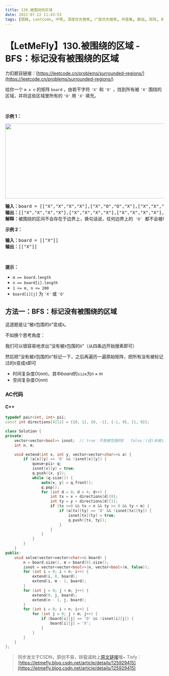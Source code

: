 ```yaml
---
title: 130.被围绕的区域
date: 2022-07-22 11:43:53
tags: [题解, LeetCode, 中等, 深度优先搜索, 广度优先搜索, 并查集, 数组, 矩阵, BFS]
---
```


# 【LetMeFly】130.被围绕的区域 - BFS：标记没有被围绕的区域

力扣题目链接：[https://leetcode.cn/problems/surrounded-regions/](https://leetcode.cn/problems/surrounded-regions/)

给你一个 <code>m x n</code> 的矩阵 <code>board</code> ，由若干字符 <code>'X'</code> 和 <code>'O'</code> ，找到所有被 <code>'X'</code> 围绕的区域，并将这些区域里所有的 <code>'O'</code> 用 <code>'X'</code> 填充。
<div class="original__bRMd">
<div>
<p> </p>

<p><strong>示例 1：</strong></p>
<img alt="" src="https://cors.tisfy.eu.org/https://img-blog.csdnimg.cn/bb5e87df3a6844b2bc0edd142ac65d90.jpeg" style="width: 550px; height: 237px;" />
<pre>
<strong>输入：</strong>board = [["X","X","X","X"],["X","O","O","X"],["X","X","O","X"],["X","O","X","X"]]
<strong>输出：</strong>[["X","X","X","X"],["X","X","X","X"],["X","X","X","X"],["X","O","X","X"]]
<strong>解释：</strong>被围绕的区间不会存在于边界上，换句话说，任何边界上的 <code>'O'</code> 都不会被填充为 <code>'X'</code>。 任何不在边界上，或不与边界上的 <code>'O'</code> 相连的 <code>'O'</code> 最终都会被填充为 <code>'X'</code>。如果两个元素在水平或垂直方向相邻，则称它们是“相连”的。
</pre>

<p><strong>示例 2：</strong></p>

<pre>
<strong>输入：</strong>board = [["X"]]
<strong>输出：</strong>[["X"]]
</pre>

<p> </p>

<p><strong>提示：</strong></p>

<ul>
	<li><code>m == board.length</code></li>
	<li><code>n == board[i].length</code></li>
	<li><code>1 <= m, n <= 200</code></li>
	<li><code>board[i][j]</code> 为 <code>'X'</code> 或 <code>'O'</code></li>
</ul>
</div>
</div>


    
## 方法一：BFS：标记没有被围绕的区域

这道题是让“被```X```包围的```O```”变成```X```。

不如换个思考角度：

我们可以很容易地求出“没有被```X```包围的```O```”（从四条边开始搜素即可）

然后把“没有被```X```包围的```O```”标记一下，之后再遍历一遍原始矩阵，把所有没有被标记过的```O```变成```X```即可

+ 时间复杂度$O(nm)$，其中$board$的```size```为$n\times m$
+ 空间复杂度$O(nm)$

### AC代码

#### C++

```cpp
typedef pair<int, int> pii;
const int directions[4][2] = {{0, 1}, {0, -1}, {-1, 0}, {1, 0}};

class Solution {
private:
    vector<vector<bool>> isnot;  // true：不是被包围的O   false：(还)未被认定为“不是被包围的O”
    int n, m;

    void extend(int x, int y, vector<vector<char>>& a) {
        if (a[x][y] == 'O' && !isnot[x][y]) {
            queue<pii> q;
            isnot[x][y] = true;
            q.push({x, y});
            while (q.size()) {
                auto[x, y] = q.front();
                q.pop();
                for (int d = 0; d < 4; d++) {
                    int tx = x + directions[d][0];
                    int ty = y + directions[d][1];
                    if (tx >=0 && tx < n && ty >= 0 && ty < m) {
                        if (a[tx][ty] == 'O' && !isnot[tx][ty]) {
                            isnot[tx][ty] = true;
                            q.push({tx, ty});
                        }
                    }
                }
            }
        }
    }
public:
    void solve(vector<vector<char>>& board) {
        n = board.size(), m = board[0].size();
        isnot = vector<vector<bool>>(n, vector<bool>(m, false));
        for (int i = 0; i < n; i++) {
            extend(i, 0, board);
            extend(i, m - 1, board);
        }
        for (int j = 0; j < m; j++) {
            extend(0, j, board);
            extend(n - 1, j, board);
        }
        for (int i = 0; i < n; i++) {
            for (int j = 0; j < m; j++) {
                if (board[i][j] == 'O' && !isnot[i][j]) {
                    board[i][j] = 'X';
                }
            }
        }
    }
};
```

> 同步发文于CSDN，原创不易，转载请附上[原文链接](https://blog.letmefly.xyz/2022/07/22/LeetCode%200130.%E8%A2%AB%E5%9B%B4%E7%BB%95%E7%9A%84%E5%8C%BA%E5%9F%9F/)哦~
> Tisfy：[https://letmefly.blog.csdn.net/article/details/125929415](https://letmefly.blog.csdn.net/article/details/125929415)
